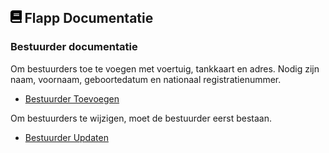 ## <img src='../Images/book.svg' height=20/> Flapp Documentatie

### Bestuurder documentatie

Om bestuurders toe te voegen met voertuig, tankkaart en adres. Nodig zijn naam, voornaam, geboortedatum en nationaal registratienummer.

- [Bestuurder Toevoegen](https://github.com/Bataklik/Project_Flapp/wiki/VoegBestuurder)

Om bestuurders te wijzigen, moet de bestuurder eerst bestaan.

- [Bestuurder Updaten](https://github.com/Bataklik/Project_Flapp/wiki/UpdateBestuurder)

